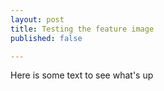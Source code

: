 ```yaml
---
layout: post
title: Testing the feature image
published: false

---
```


Here is some text to see what's up
